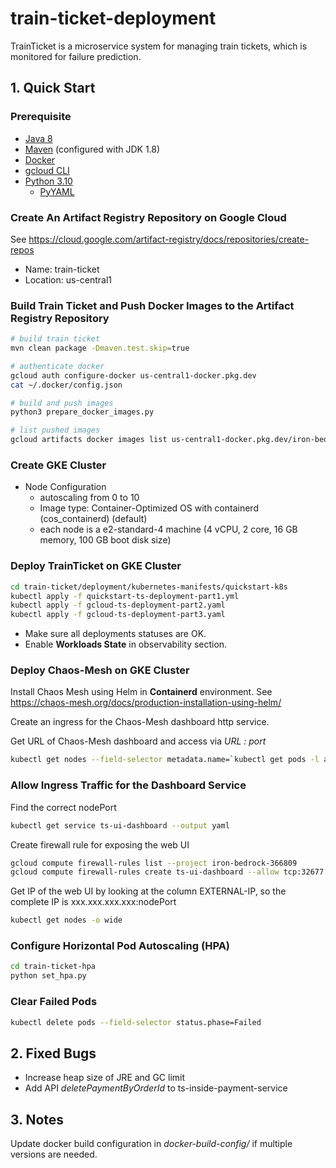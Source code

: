 # train-ticket-deployment
TrainTicket is a microservice system for managing train tickets, which is monitored for failure prediction.

## 1. Quick Start

### Prerequisite
- [Java 8](https://www.java.com/en/download/)
- [Maven](https://maven.apache.org/download.cgi) (configured with JDK 1.8)
- [Docker](https://docs.docker.com/engine/install/)
- [gcloud CLI](https://cloud.google.com/sdk/docs/install-sdk)
- [Python 3.10](https://www.python.org/downloads/)
    - [PyYAML](https://pypi.org/project/PyYAML/)

### Create An Artifact Registry Repository on Google Cloud
See https://cloud.google.com/artifact-registry/docs/repositories/create-repos

- Name: train-ticket
- Location: us-central1

### Build Train Ticket and Push Docker Images to the Artifact Registry Repository

```sh
# build train ticket
mvn clean package -Dmaven.test.skip=true

# authenticate docker
gcloud auth configure-docker us-central1-docker.pkg.dev
cat ~/.docker/config.json

# build and push images
python3 prepare_docker_images.py

# list pushed images
gcloud artifacts docker images list us-central1-docker.pkg.dev/iron-bedrock-366809/train-ticket
```

### Create GKE Cluster

- Node Configuration
    - autoscaling from 0 to 10
    - Image type: Container-Optimized OS with containerd (cos_containerd) (default)
    - each node is a e2-standard-4 machine (4 vCPU, 2 core, 16 GB memory, 100 GB boot disk size)

### Deploy TrainTicket on GKE Cluster

```sh
cd train-ticket/deployment/kubernetes-manifests/quickstart-k8s
kubectl apply -f quickstart-ts-deployment-part1.yml
kubectl apply -f gcloud-ts-deployment-part2.yaml
kubectl apply -f gcloud-ts-deployment-part3.yaml
```

- Make sure all deployments statuses are OK.
- Enable **Workloads State** in observability section.

### Deploy Chaos-Mesh on GKE Cluster

Install Chaos Mesh using Helm in **Containerd** environment.
See https://chaos-mesh.org/docs/production-installation-using-helm/

Create an ingress for the Chaos-Mesh dashboard http service.

Get URL of Chaos-Mesh dashboard and access via *URL : port*
```sh
kubectl get nodes --field-selector metadata.name=`kubectl get pods -l app.kubernetes.io/component=chaos-dashboard --field-selector status.phase=Running -n chaos-mesh -o custom-columns=NODE:.spec.nodeName --no-headers` -o wide --no-headers | awk '{print $7}'
```


### Allow Ingress Traffic for the Dashboard Service

Find the correct nodePort
```sh
kubectl get service ts-ui-dashboard --output yaml
```

Create firewall rule for exposing the web UI
```sh
gcloud compute firewall-rules list --project iron-bedrock-366809
gcloud compute firewall-rules create ts-ui-dashboard --allow tcp:32677
```

Get IP of the web UI by looking at the column EXTERNAL-IP,
so the complete IP is xxx.xxx.xxx.xxx:nodePort
```sh
kubectl get nodes -o wide
```

### Configure Horizontal Pod Autoscaling (HPA)

```sh
cd train-ticket-hpa
python set_hpa.py
```

### Clear Failed Pods

```sh
kubectl delete pods --field-selector status.phase=Failed
```

## 2. Fixed Bugs
- Increase heap size of JRE and GC limit
- Add API *deletePaymentByOrderId* to ts-inside-payment-service

## 3. Notes

Update docker build configuration in *docker-build-config/* if multiple versions are needed.